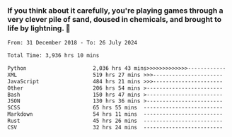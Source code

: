 ### If you think about it carefully, you're playing games through a very clever pile of sand, doused in chemicals, and brought to life by lightning.  👋


<!--START_SECTION:waka-->

```txt
From: 31 December 2018 - To: 26 July 2024

Total Time: 3,936 hrs 10 mins

Python                     2,036 hrs 43 mins>>>>>>>>>>>>>------------   51.75 %
XML                        519 hrs 27 mins >>>----------------------   13.20 %
JavaScript                 484 hrs 21 mins >>>----------------------   12.31 %
Other                      206 hrs 54 mins >------------------------   05.26 %
Bash                       150 hrs 47 mins >------------------------   03.83 %
JSON                       130 hrs 36 mins >------------------------   03.32 %
SCSS                       65 hrs 55 mins  -------------------------   01.68 %
Markdown                   54 hrs 11 mins  -------------------------   01.38 %
Rust                       45 hrs 26 mins  -------------------------   01.15 %
CSV                        32 hrs 24 mins  -------------------------   00.82 %
```

<!--END_SECTION:waka-->
